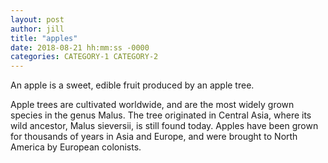 ```yaml
---
layout: post
author: jill
title: "apples"
date: 2018-08-21 hh:mm:ss -0000
categories: CATEGORY-1 CATEGORY-2
---
```

An apple is a sweet, edible fruit produced by an apple tree.

Apple trees are cultivated worldwide, and are the most widely grown
species in the genus Malus. The tree originated in Central Asia, where
its wild ancestor, Malus sieversii, is still found today. Apples have
been grown for thousands of years in Asia and Europe, and were brought
to North America by European colonists.